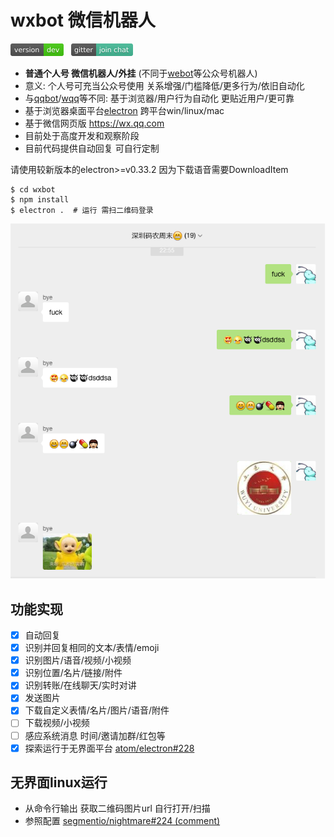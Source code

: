 # wxbot 微信机器人

<a href="https://github.com/fritx/wxbot"><img src="../github-badge.svg" width="85" height="20"></a>
&nbsp;&nbsp;<a href="https://gitter.im/fritx"><img src="../gitter-badge.svg" width="99" height="20"></a>

- __普通个人号 微信机器人/外挂__ (不同于[webot](https://github.com/node-webot/webot)等公众号机器人)
- 意义: 个人号可充当公众号使用 关系增强/门槛降低/更多行为/依旧自动化
- 与[qqbot](https://github.com/xhan/qqbot)/[wqq](https://github.com/fritx/wqq)等不同: 基于浏览器/用户行为自动化 更贴近用户/更可靠
- 基于浏览器桌面平台[electron](https://github.com/atom/electron) 跨平台win/linux/mac
- 基于微信网页版 <https://wx.qq.com>
- 目前处于高度开发和观察阶段
- 目前代码提供自动回复 可自行定制

请使用较新版本的electron>=v0.33.2 因为下载语音需要DownloadItem

```plain
$ cd wxbot
$ npm install
$ electron .  # 运行 需扫二维码登录
```

<img width="643" src="screenshot.jpeg">

## 功能实现

- [x] 自动回复
- [x] 识别并回复相同的文本/表情/emoji
- [x] 识别图片/语音/视频/小视频
- [x] 识别位置/名片/链接/附件
- [x] 识别转账/在线聊天/实时对讲
- [x] 发送图片
- [x] 下载自定义表情/名片/图片/语音/附件
- [ ] 下载视频/小视频
- [ ] 感应系统消息 时间/邀请加群/红包等
- [x] 探索运行于无界面平台 [atom/electron#228](https://github.com/atom/electron/issues/228)

## 无界面linux运行

- 从命令行输出 获取二维码图片url 自行打开/扫描
- 参照配置 [segmentio/nightmare#224 (comment)](https://github.com/segmentio/nightmare/issues/224#issuecomment-141575361)
